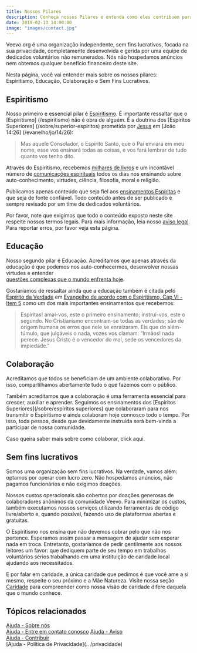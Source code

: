 ```yaml
---
title: Nossos Pilares
description: Conheça nossos Pilares e entenda como eles contribuem para a nossa visão, como nos orientam e preparam-nos para o futuro.
date: 2019-02-13 14:00:00
image: "images/contact.jpg"
---
```


Veevo.org é uma organização independente, sem fins lucrativos, focada na
sua privacidade, completamente desenvolvida e gerida por uma equipe de
dedicados voluntários não remunerados. Nós não hospedamos anúncios nem obtemos
qualquer benefício financeiro deste site. 

Nesta página, você vai entender mais sobre os nossos pilares:  
Espiritismo, Educação, Colaboração e Sem Fins Lucrativos.

## Espiritismo
Nosso primeiro e essencial pilar é [Espiritismo](/espiritismo). É importante
ressaltar que o [Espiritismo] (/espiritismo) não é obra de alguém. É a doutrina
dos [Espíritos Superiores] (/sobre/superior-espíritos) prometida por
[Jesus](/sobre/jesus) em [João 14:26] (/evanelho/jo/14/26): 

> Mas aquele Consolador, o Espírito Santo, que o Pai enviará em meu nome, esse
vos ensinará todas as coisas, e vos fará lembrar de tudo quanto vos tenho dito.

Através do Espiritismo, recebemos [milhares de livros](/livros) e um
incontável número de [comunicações espirituais](/espiritismo/mediunidade/comunicacao) 
todos os dias nos ensinando sobre auto-conhecimento, virtudes, ciência,
filosofia, moral e religião.

Publicamos apenas conteúdo que seja fiel aos [ensinamentos
Espíritas](/espiritismo/ensinamentos) e que seja de fonte confiável. Todo
conteúdo antes de ser publicado é sempre revisado por um time de dedicados
voluntários. 

Por favor, note que exigimos que todo o conteúdo exposto neste site respeite
nossos termos legais. Para mais informação, leia nosso [aviso
legal](../aviso-legal). Para reportar erros, por favor veja esta página.

## Educação
Nosso segundo pilar é Educação. Acreditamos que apenas através da educação é 
que podemos nos auto-conhecermos, desenvolver nossas virtudes e entender  
[questões complexas que o mundo enfrenta hoje](/vícios).

Gostaríamos de ressaltar ainda que a educação também é citada pelo [Espírito da
Verdade](/sobre/espírito-de-verdade) em [Evangelho de acordo com o Espiritismo,
Cap VI - Item 5](/livros/gospel-according-spiritism/5-5) como um dos mais
importantes ensinamentos que recebemos:

> Espíritas! amai-vos, este o primeiro ensinamento; instruí-vos, este o segundo. 
No Cristianismo encontram-se todas as verdades; são de origem humana os erros que nele se enraizaram. 
Eis que do além-túmulo, que julgáveis o nada, vozes vos clamam: “Irmãos! nada perece. 
Jesus Cristo é o vencedor do mal, sede os vencedores da impiedade.”

## Colaboração
Acreditamos que todos se beneficiam de um ambiente colaborativo. Por isso,
compartilhamos abertamente tudo o que fazemos com o público.

Também acreditamos que a colaboração é uma ferramenta essencial para crescer, auxiliar
e aprender. Seguimos os ensinamentos dos [Espíritos Superiores](/sobre/espíritos superiores)
que colaboraram para nos transmitir o Espiritismo e ainda colaboram hoje connosco todo
o tempo. Por isso, toda pessoa, desde que devidamente instruída será bem-vinda a
participar de nossa comunidade.

Caso queira saber mais sobre como colaborar, click aqui.

## Sem fins lucrativos
Somos uma organização sem fins lucrativos. Na verdade, vamos além: optamos por
operar com lucro zero. Não hospedamos anúncios, não pagamos funcionários e não
exigimos doações.

Nossos custos operacionais são cobertos por doações generosas de colaboradores
anônimos da comunidade Veevo. Para minimizar os custos, também executamos nossos
serviços utilizando ferramentas de código livre/aberto e, quando possível,
fazendo uso de plataformas abertas e gratuitas.

O Espiritismo nos ensina que não devemos cobrar pelo que não nos pertence.
Esperamos assim passar a mensagem de ajudar sem esperar nada em troca.
Entretanto, gostaríamos de pedir gentilmente aos nossos leitores um favor: que
dediquem parte de seu tempo em trabalhos voluntários sérios trabalhando em uma
instituição de caridade local ajudando aos necessitados.

E por falar em caridade, a única caridade que pedimos é que você ame a si mesmo,
respeite o seu próximo e a Mãe Natureza. Visite nossa seção
[Caridade](/virtudes/caridade) para compreender como nossa visão de
caridade difere daquela que o mundo conhece.


## Tópicos relacionados
[Ajuda - Sobre nós](../sobre-nos)  
[Ajuda - Entre em contato conosco](../contato)
[Ajuda - Aviso](../aviso-legal)  
[Ajuda - Contribuir](../contribuir)  
[Ajuda - Política de Privacidade](.. /privacidade)

